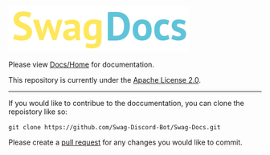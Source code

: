![enter image description here](https://github.com/Swag-Discord-Bot/Swag-Docs/blob/main/Assets/DocsLogo.png?raw=true)

Please view [Docs/Home](Docs/Home.md) for documentation. 

This repository is currently under the [Apache License 2.0](LICENSE).

---

If you would like to contribue to the doccumentation, you can clone the repoistory like so:
```
git clone https://github.com/Swag-Discord-Bot/Swag-Docs.git
```
Please create a [pull request](https://github.com/Swag-Discord-Bot/Swag-Docs/pulls) for any changes you would like to commit.
